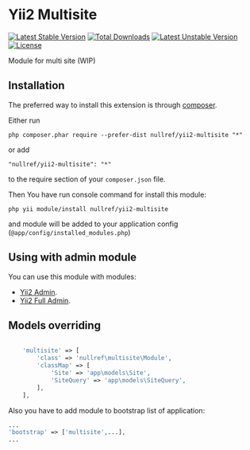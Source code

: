 Yii2 Multisite
===============
[![Latest Stable Version](https://poser.pugx.org/nullref/yii2-multisite/v/stable)](https://packagist.org/packages/nullref/yii2-multisite) [![Total Downloads](https://poser.pugx.org/nullref/yii2-multisite/downloads)](https://packagist.org/packages/nullref/yii2-multisite) [![Latest Unstable Version](https://poser.pugx.org/nullref/yii2-multisite/v/unstable)](https://packagist.org/packages/nullref/yii2-multisite) [![License](https://poser.pugx.org/nullref/yii2-multisite/license)](https://packagist.org/packages/nullref/yii2-multisite)

Module for multi site (WIP)

Installation
------------

The preferred way to install this extension is through [composer](http://getcomposer.org/download/).

Either run

```
php composer.phar require --prefer-dist nullref/yii2-multisite "*"
```

or add

```
"nullref/yii2-multisite": "*"
```

to the require section of your `composer.json` file.

Then You have run console command for install this module:

```
php yii module/install nullref/yii2-multisite
```

and module will be added to your application config (`@app/config/installed_modules.php`)

Using with admin module
----------------------------

You can use this module with modules:
- [Yii2 Admin](https://github.com/NullRefExcep/yii2-admin).
- [Yii2 Full Admin](https://github.com/NullRefExcep/yii2-full-admin).

Models overriding
-----------------

```php

    'multisite' => [
        'class' => 'nullref\multisite\Module',
        'classMap' => [
            'Site' => 'app\models\Site',
            'SiteQuery' => 'app\models\SiteQuery',
        ],
    ],
```

Also you have to add module to bootstrap list of application:

```php
...
'bootstrap' => ['multisite',...],
...
```
